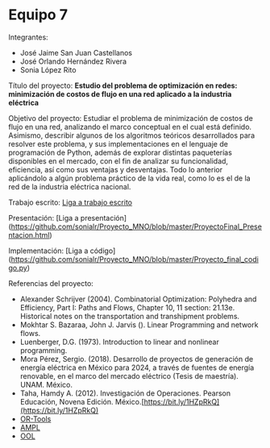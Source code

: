 # Equipo 7

Integrantes:

* José Jaime San Juan Castellanos
* José Orlando Hernández Rivera
* Sonia López Rito

Título del proyecto: **Estudio del problema de optimización en redes: minimización de costos de flujo en una red aplicado a la industria eléctrica**

Objetivo del proyecto: Estudiar el problema de minimización de costos de flujo en una red, analizando el marco conceptual en el cual está definido. Asimismo, describir algunos de los algoritmos teóricos desarrollados para resolver este problema, y sus implementaciones en el lenguaje de programación de Python, además de explorar distintas paqueterías disponibles en el mercado, con el fin de analizar su funcionalidad, eficiencia, así como sus ventajas y desventajas. Todo lo anterior aplicándolo a algún problema práctico de la vida real, como lo es el de la red de la industria eléctrica nacional.

Trabajo escrito: [Liga a trabajo escrito](https://www.dropbox.com/s/qen9e0zi4j816b3/ProyectoFinal_MNO.pdf?dl=0)

Presentación: [Liga a presentación] (https://github.com/sonialr/Proyecto_MNO/blob/master/ProyectoFinal_Presentacion.html)

Implementación: [Liga a código] (https://github.com/sonialr/Proyecto_MNO/blob/master/Proyecto_final_codigo.py)

Referencias del proyecto:

* Alexander Schrijver (2004). Combinatorial Optimization: Polyhedra and Efficiency, Part I: Paths and Flows, Chapter 10, 11 section: 21.13e. Historical notes on the transportation and transhipment problems.
* Mokhtar S. Bazaraa, John J. Jarvis (). Linear Programming and network flows.
* Luenberger, D.G. (1973). Introduction to linear and nonlinear programming.
* Mora Pérez, Sergio. (2018). Desarrollo de proyectos de generación de energía eléctrica en México para 2024, a través de fuentes de energía renovable, en el marco del mercado eléctrico (Tesis de maestría). UNAM. México.
* Taha, Hamdy A. (2012). Investigación de Operaciones. Pearson Educación, Novena Edición. México.[https://bit.ly/1HZpRkQ](https://bit.ly/1HZpRkQ)
* [OR-Tools](https://github.com/google/or-tools)
* [AMPL](https://ampl.com/)
* [OOL](http://ool.sourceforge.net/)
